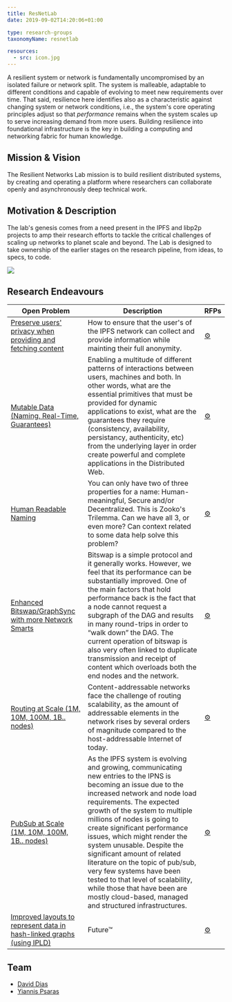 ```yaml
---
title: ResNetLab
date: 2019-09-02T14:20:06+01:00

type: research-groups
taxonomyName: resnetlab

resources:
  - src: icon.jpg
---
```


A resilient system or network is fundamentally uncompromised by an isolated failure or network split. The system is malleable, adaptable to different conditions and capable of evolving to meet new requirements over time. That said, resilience here identifies also as a characteristic against changing system or network conditions, i.e., the system's core operating principles adjust so that *performance* remains when the system scales up to serve increasing demand from more users. Building resilience into foundational infrastructure is the key in building a computing and networking fabric for human knowledge.

## Mission & Vision

The Resilient Networks Lab mission is to build resilient distributed systems, by creating and operating a platform where researchers can collaborate openly and asynchronously deep technical work.

## Motivation & Description

The lab's genesis comes from a need present in the IPFS and libp2p projects to amp their research efforts to tackle the critical challenges of scaling up networks to planet scale and beyond. The Lab is designed to take ownership of the earlier stages on the research pipeline, from ideas, to specs, to code.

![](/images/posts/research-pipeline-map.png)

## Research Endeavours

|Open Problem|Description|RFPs|
|---|---|---|
|[Preserve users' privacy when providing and fetching content](https://github.com/ipfs/notes/blob/master/OPEN_PROBLEMS/PRESERVE_USER_PRIVACY.md)|How to ensure that the user's of the IPFS network can collect and provide information while mainting their full anonymity.|[⚙️](https://github.com/protocol/ResNetLab/issues/15)|
|[Mutable Data (Naming, Real-Time, Guarantees)](https://github.com/ipfs/notes/blob/master/OPEN_PROBLEMS/MUTABLE_DATA.md)|Enabling a multitude of different patterns of interactions between users, machines and both. In other words, what are the essential primitives that must be provided for dynamic applications to exist, what are the guarantees they require (consistency, availability, persistancy, authenticity, etc) from the underlying layer in order create powerful and complete applications in the Distributed Web.|[⚙️](https://github.com/protocol/ResNetLab/issues/15)|
|[Human Readable Naming](https://github.com/ipfs/notes/blob/master/OPEN_PROBLEMS/HUMAN_READABLE_NAMING.md)|You can only have two of three properties for a name: Human-meaningful, Secure and/or Decentralized. This is Zooko's Trilemma. Can we have all 3, or even more? Can context related to some data help solve this problem?|[⚙️](https://github.com/protocol/ResNetLab/issues/15)|
|[Enhanced Bitswap/GraphSync with more Network Smarts](https://github.com/ipfs/notes/blob/master/OPEN_PROBLEMS/ENHANCED_BITSWAP_GRAPHSYNC.md)|Bitswap is a simple protocol and it generally works. However, we feel that its performance can be substantially improved. One of the main factors that hold performance back is the fact that a node cannot request a subgraph of the DAG and results in many round-trips in order to “walk down” the DAG. The current operation of bitswap is also very often linked to duplicate transmission and receipt of content which overloads both the end nodes and the network.|[⚙️](https://github.com/protocol/ResNetLab/issues/15)|
|[Routing at Scale (1M, 10M, 100M, 1B.. nodes)](https://github.com/libp2p/notes/blob/master/OPEN_PROBLEMS/ROUTING_AT_SCALE.md)|Content-addressable networks face the challenge of routing scalability, as the amount of addressable elements in the network rises by several orders of magnitude compared to the host-addressable Internet of today.|[⚙️](https://github.com/protocol/ResNetLab/issues/15)|
|[PubSub at Scale (1M, 10M, 100M, 1B.. nodes)](https://github.com/libp2p/notes/blob/master/OPEN_PROBLEMS/PUBSUB_AT_SCALE.md)|As the IPFS system is evolving and growing, communicating new entries to the IPNS is becoming an issue due to the increased network and node load requirements. The expected growth of the system to multiple millions of nodes is going to create significant performance issues, which might render the system unusable. Despite the significant amount of related literature on the topic of pub/sub, very few systems have been tested to that level of scalability, while those that have been are mostly cloud-based, managed and structured infrastructures.|[⚙️](https://github.com/protocol/ResNetLab/issues/15)|
|[Improved layouts to represent data in hash-linked graphs (using IPLD)](https://github.com/ipfs/notes/pull/394)|Future™|[⚙️](https://github.com/protocol/ResNetLab/issues/15)|


## Team

- [David Dias](http://daviddias.me)
- [Yiannis Psaras](https://www.ee.ucl.ac.uk/~uceeips)
